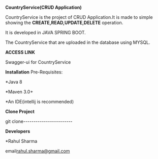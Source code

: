 **CountryService(CRUD Application)**

CountryService is the project of CRUD Application.It is made to simple showing the **CREATE,READ,UPDATE,DELETE** operation.

It is developed in JAVA SPRING BOOT.

The CountryService that are uploaded in the database using MYSQL.

**ACCESS LINK**

Swagger-ui for CountryService

**Installation**
Pre-Requisites:

*Java 8

*Maven 3.0+

*An IDE(intellij is recommended)

**Clone Project**

git clone------------------------

**Developers**

*Rahul Sharma

email<rahul.sharma@gmail.com>

